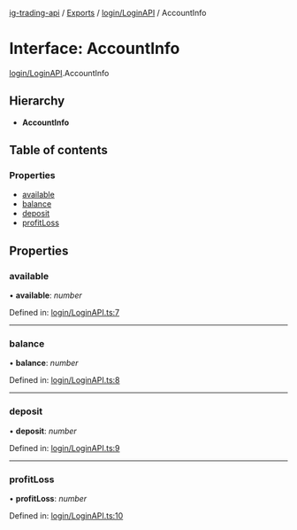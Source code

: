 [ig-trading-api](../README.md) / [Exports](../modules.md) / [login/LoginAPI](../modules/login_loginapi.md) / AccountInfo

# Interface: AccountInfo

[login/LoginAPI](../modules/login_loginapi.md).AccountInfo

## Hierarchy

- **AccountInfo**

## Table of contents

### Properties

- [available](login_loginapi.accountinfo.md#available)
- [balance](login_loginapi.accountinfo.md#balance)
- [deposit](login_loginapi.accountinfo.md#deposit)
- [profitLoss](login_loginapi.accountinfo.md#profitloss)

## Properties

### available

• **available**: _number_

Defined in: [login/LoginAPI.ts:7](https://github.com/bennycode/ig-trading-api/blob/76cc822/src/login/LoginAPI.ts#L7)

---

### balance

• **balance**: _number_

Defined in: [login/LoginAPI.ts:8](https://github.com/bennycode/ig-trading-api/blob/76cc822/src/login/LoginAPI.ts#L8)

---

### deposit

• **deposit**: _number_

Defined in: [login/LoginAPI.ts:9](https://github.com/bennycode/ig-trading-api/blob/76cc822/src/login/LoginAPI.ts#L9)

---

### profitLoss

• **profitLoss**: _number_

Defined in: [login/LoginAPI.ts:10](https://github.com/bennycode/ig-trading-api/blob/76cc822/src/login/LoginAPI.ts#L10)
